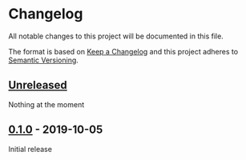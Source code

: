 # Changelog

All notable changes to this project will be documented in this file.

The format is based on [Keep a Changelog] and this project adheres to [Semantic Versioning].

## [Unreleased]

Nothing at the moment

## [0.1.0] - 2019-10-05

Initial release

[Keep a Changelog]: https://keepachangelog.com/en/1.0.0/
[Semantic Versioning]: https://semver.org/spec/v2.0.0.html
[Unreleased]: https://gitlab.com/cherrypicker/librifyjs---change.org/compare/0.1.0...master
[0.1.0]: https://gitlab.com/cherrypicker/librifyjs---change.org/-/tags/0.1.0
